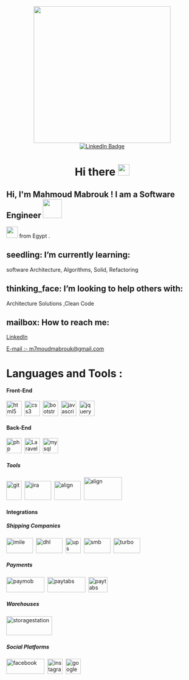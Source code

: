 <div id="header" align="center">
 <img src="https://media.giphy.com/media/M9kgjEsLG6LMbYC9dl/giphy.gif" width="360" >
<div id="badges">
  <a href="https://www.linkedin.com/in/mahmoud-mabrouk-0ab8aa192">
    <img src="https://img.shields.io/badge/LinkedIn-blue?style=for-the-badge&logo=linkedin&logoColor=white" alt="LinkedIn Badge"/>
  </a>
</div>
<img src="https://komarev.com/ghpvc/?username=khaledAbodaif&style=flat-square&color=blue" alt=""/>
<h1>
  Hi there
  <img src="https://media.giphy.com/media/hvRJCLFzcasrR4ia7z/giphy.gif" width="30px"/>
</h1>
</div>
<h2> Hi, I'm Mahmoud Mabrouk ! I am a Software Engineer  <img src="https://media.giphy.com/media/mGcNjsfWAjY5AEZNw6/giphy.gif" width="50"></h2>
<img src="https://media.giphy.com/media/WUlplcMpOCEmTGBtBW/giphy.gif" width="30"> 
from Egypt .
<h2>seedling: I’m currently learning:</h2>
  <p>software Architecture, Algorithms, Solid, Refactoring</p>
  <h2>thinking_face: I’m looking to help others with:</h2>
  <p>Architecture Solutions ,Clean Code</p>
 <h2> mailbox: How to reach me: </h2>
 <p><a href="https://www.linkedin.com/in/mahmoud-mabrouk-0ab8aa192">LinkedIn</a></p>
  <p><a href="m7moudmabrouk@gmail.com">E-mail :- m7moudmabrouk@gmail.com</a></p>
<h1>Languages and Tools : </h1>
  <h4>Front-End </h4>
<div>
  <img src="https://cdn.jsdelivr.net/gh/devicons/devicon/icons/html5/html5-original.svg" title="html5" alt="html5" width="40" height="40"/>&nbsp;
  <img src="https://cdn.jsdelivr.net/gh/devicons/devicon/icons/css3/css3-original.svg" title="css3" alt="css3" width="40" height="40"/>&nbsp;
  <img src="https://cdn.jsdelivr.net/gh/devicons/devicon/icons/bootstrap/bootstrap-original.svg" title="bootstrap" alt="bootstrap" width="40" height="40"/>&nbsp;
  <img src="https://cdn.jsdelivr.net/gh/devicons/devicon/icons/javascript/javascript-original.svg" title="javascript" alt="javascript" width="40" height="40"/>&nbsp; 
  <img src="https://cdn.jsdelivr.net/gh/devicons/devicon/icons/jquery/jquery-original.svg" title="jquery" alt="jquery" width="40" height="40"/>&nbsp;
</div>
    <h4>Back-End </h4>
<div>
  <img src="https://cdn.jsdelivr.net/gh/devicons/devicon/icons/php/php-plain.svg" title="php" alt="php" width="40" height="40"/>&nbsp;
  <img src="https://cdn.jsdelivr.net/npm/simple-icons@3.13.0/icons/laravel.svg" title="Laravel" alt="Laravel" width="40" height="40"/>&nbsp;
  <img src="https://cdn.jsdelivr.net/gh/devicons/devicon/icons/mysql/mysql-original.svg" title="mysql" alt="mysql" width="40" height="40"/>&nbsp;
</div>
<h5>Tools </h5>
<div>
  <img src="https://www.cdnlogo.com/logos/g/69/github-icon.svg" title="git" alt="git" width="40" height="50"/>&nbsp;
  <img src="https://www.cdnlogo.com/logos/j/53/jira-software.svg" title="jira" alt="jira" width="70" height="50"/>&nbsp;
  <img src="https://www.cdnlogo.com/logos/j/27/jira-align.svg" title="align" alt="align" width="70" height="50"/>&nbsp;
  <img src="https://www.cdnlogo.com/logos/d/41/docker.svg" title="align" alt="align" width="100" height="60"/>&nbsp;
</div>
<h4>Integrations </h4>
<h5>Shipping Companies </h5>

<div>
  <img src="https://www.imile.com/images/logos/logooriginal.png" title="imile" alt="imile" width="70" height="40"/>&nbsp;
  <img src="https://www.dhl.com/content/dam/dhl/global/core/images/logos/dhl-logo.svg" title="dhl" alt="dhl" width="70" height="40"/>&nbsp;
  <img src="https://www.ups.com/assets/resources/webcontent/images/ups-logo.svg" title="ups" alt="ups" width="40" height="40"/>&nbsp;
  <img src="https://smb.express/wp-content/uploads/2020/07/logo96.png" title="smb" alt="smb" width="70" height="40"/>&nbsp;
  <img src="https://turbo.info/wp-content/uploads/2023/04/logo.svg" title="turbo" alt="turbo" width="70" height="40"/>&nbsp;
</div>
<h5>Payments </h5>

<div>
  <img src="https://paymob.com/images/paymobLogo.png" title="paymob" alt="paymob" width="100" height="40"/>&nbsp;
  <img src="https://site.paytabs.com/wp-content/uploads/2017/05/paytabs-logo-colored.svg" title="paytabs" alt="paytabs" width="100" height="40"/>&nbsp;
  <img src="https://www.nopcommerce.com/images/thumbs/0019620_tap-payments_550.png" title="paytabs" alt="paytabs" width="50" height="40"/>&nbsp;
<div>
<h5>Warehouses </h5>

<div>
  <img src="https://storagestation.net/wp-content/uploads/2022/11/logo-website.png" title="storagestation" alt="storagestation" width="120" height="50"/>&nbsp;
</div>
<h5>Social Platforms </h5>

<div>
  <img src="https://www.cdnlogo.com/logos/f/23/facebook.svg" title="facebook" alt="facebook" width="100" height="40"/>&nbsp;
  <img src="https://www.cdnlogo.com/logos/i/4/instagram.svg" title="instagram" alt="instagram" width="40" height="40"/>&nbsp;
  <img src="https://www.cdnlogo.com/logos/g/35/google-icon.svg" title="google" alt="google" width="40" height="40"/>&nbsp;
</div>
